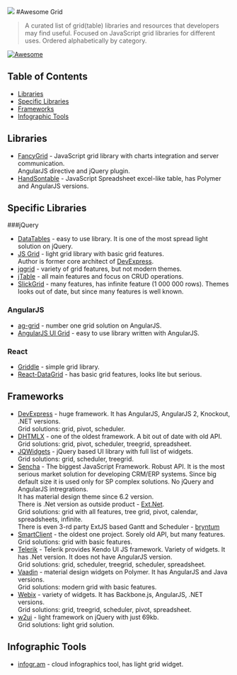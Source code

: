 ![](http://fancygrid.com/img/awesome.png)
#Awesome Grid

> A curated list of grid(table) libraries and resources that developers may find useful. Focused on JavaScript grid libraries for different uses. Ordered alphabetically by category.

[![Awesome](https://cdn.rawgit.com/sindresorhus/awesome/d7305f38d29fed78fa85652e3a63e154dd8e8829/media/badge.svg)](https://github.com/sindresorhus/awesome)

## Table of Contents
*  [Libraries](#libraries)
*  [Specific Libraries](#specific-libraries)
*  [Frameworks](#frameworks)
*  [Infographic Tools](#infographic-tools)

## Libraries
* [FancyGrid](http://www.fancygrid.com/) - JavaScript grid library with charts integration and server communication.  
AngularJS directive and jQuery plugin.
* [HandSontable](http://handsontable.com/) - JavaScript Spreadsheet excel-like table, has Polymer and AngularJS versions.

## Specific Libraries
###jQuery
* [DataTables](http://datatables.net/) - easy to use library. It is one of the most spread light solution on jQuery.
* [JS Grid](http://js-grid.com/) - light grid library with basic grid features.  
Author is former core architect of [DevExpress](http://js.devexpress.com/).
* [jqgrid](http://trirand.com/) - variety of grid features, but not modern themes.
* [jTable](https://github.com/hikalkan/jtable) - all main features and focus on CRUD operations.
* [SlickGrid](https://github.com/mleibman/SlickGrid) - many features, has infinite feature (1 000 000 rows). Themes looks out of date,
but since many features is well known.

### AngularJS
* [ag-grid](http://ag-grid.com/) - number one grid solution on AngularJS.
* [AngularJS UI Grid](http://ui-grid.info/) - easy to use library written with AngularJS.

### React
* [Griddle](http://griddlegriddle.github.io/Griddle/) - simple grid library.
* [React-DataGrid](http://zippyui.com/react-datagrid/) - has basic grid features, looks lite but serious.

## Frameworks
* [DevExpress](http://js.devexpress.com/) - huge framework. It has AngularJS, AngularJS 2, Knockout, .NET versions.  
Grid solutions: grid, pivot, scheduler.
* [DHTMLX](http://dhtmlx.com/) - one of the oldest framework. A bit out of date with old API.  
Grid solutions: grid, pivot, scheduler, treegrid, spreadsheet.
* [JQWidgets](http://www.jqwidgets.com/) - jQuery based UI library with full list of widgets.  
Grid solutions: grid, scheduler, treegrid.
* [Sencha](http://sencha.com/) - The biggest JavaScript Framework. Robust API. It is the most serious market solution for developing  CRM/ERP systems. Since big default size it is used only for SP complex solutions. No jQuery and AngularJS intregrations.  
It has material design theme since 6.2 version.  
There is .Net version as outside product - [Ext.Net](http://ext.net/).  
Grid solutions: grid with all features, tree grid, pivot, calendar, spreadsheets, infinite.  
There is even 3-rd party ExtJS based Gantt and Scheduler - [bryntum](http://bryntum.com)
* [SmartClient](http://www.smartclient.com/) - the oldest one project. Sorely old API, but many features.  
Grid solutions: grid with basic features.
* [Telerik](http://www.telerik.com/) - Telerik provides Kendo UI JS framework. Variety of widgets. It has .Net version. It does not have AngularJS version.  
Grid solutions: grid, scheduler, treegrid, scheduler, spreadsheet.
* [Vaadin](http://vaadin.com/) - material design widgets on Polymer. It has AngularJS and Java versions.  
Grid solutions: modern grid with basic features.
* [Webix](http://webix.com/) - variety of widgets. It has Backbone.js, AngularJS, .NET versions.  
Grid solutions: grid, treegrid, scheduler, pivot, spreadsheet.
* [w2ui](http://w2ui.com/) - light framework on jQuery with just 69kb.  
Grid solutions: light grid solution.

## Infographic Tools
* [infogr.am](http://infogr.am) - cloud infographics tool, has light grid widget.
